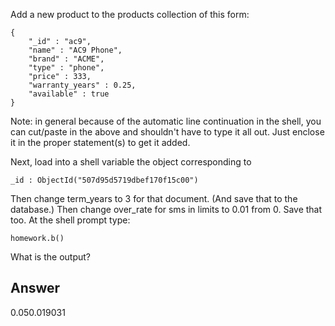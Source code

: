 Add a new product to the products collection of this form:
```
{
	"_id" : "ac9",
	"name" : "AC9 Phone",
	"brand" : "ACME",
	"type" : "phone",
	"price" : 333,
	"warranty_years" : 0.25,
	"available" : true
}
```
Note: in general because of the automatic line continuation in the shell, you can cut/paste in the above and shouldn't have to type it all out. Just enclose it in the proper statement(s) to get it added.

Next, load into a shell variable the object corresponding to
```
_id : ObjectId("507d95d5719dbef170f15c00")
```
Then change term_years to 3 for that document. (And save that to the database.)
Then change over_rate for sms in limits to 0.01 from 0. Save that too.
At the shell prompt type:
```
homework.b()
```

What is the output?

## Answer

0.050.019031